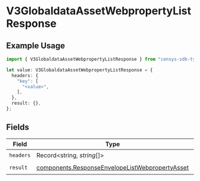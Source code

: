 # V3GlobaldataAssetWebpropertyListResponse

## Example Usage

```typescript
import { V3GlobaldataAssetWebpropertyListResponse } from "censys-sdk-typescript/models/operations";

let value: V3GlobaldataAssetWebpropertyListResponse = {
  headers: {
    "key": [
      "<value>",
    ],
  },
  result: {},
};
```

## Fields

| Field                                                                                                              | Type                                                                                                               | Required                                                                                                           | Description                                                                                                        |
| ------------------------------------------------------------------------------------------------------------------ | ------------------------------------------------------------------------------------------------------------------ | ------------------------------------------------------------------------------------------------------------------ | ------------------------------------------------------------------------------------------------------------------ |
| `headers`                                                                                                          | Record<string, *string*[]>                                                                                         | :heavy_check_mark:                                                                                                 | N/A                                                                                                                |
| `result`                                                                                                           | [components.ResponseEnvelopeListWebpropertyAsset](../../models/components/responseenvelopelistwebpropertyasset.md) | :heavy_check_mark:                                                                                                 | N/A                                                                                                                |